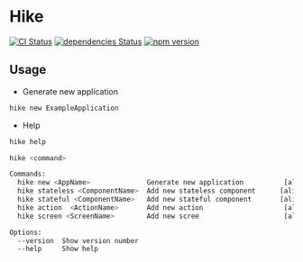 # Hike

[![CI Status](https://api.travis-ci.org/hyke-generator/cli.svg?branch=master)](https://api.travis-ci.org/hyke-generator/cli.svg?branch=master)
[![dependencies Status](https://david-dm.org/hyke-generator/hike/status.svg)](https://david-dm.org/hyke-generator/hike/status.svg)
[![npm version](https://badge.fury.io/js/%40hyke%2Fcli.svg)](https://badge.fury.io/js/%40hyke%2Fcli.svg)
## Usage

- Generate new application
```bash
hike new ExampleApplication
```

- Help
```bash
hike help

hike <command>

Commands:
  hike new <AppName>              Generate new application          [aliases: n]
  hike stateless <ComponentName>  Add new stateless component      [aliases: sl]
  hike stateful <ComponentName>   Add new stateful component       [aliases: sf]
  hike action  <ActionName>       Add new action                    [aliases: a]
  hike screen <ScreenName>        Add new scree                     [aliases: s]

Options:
  --version  Show version number                                       [boolean]
  --help     Show help                                                 [boolean]
```